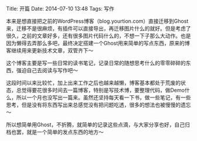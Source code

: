 Title: 开篇
Date: 2014-07-10 13:48
Tags: 写作

本来是想直接把之前的WordPress博客（blog.yourtion.com）直接迁移到Ghost来，迁移不是很麻烦，有插件可以直接导出，再迁移图片什么的就好。但是考虑了很久，之前的文章好多，还有很多图片代码什么的，不想一下子那么大动作。也是因为懒得去弄那么多吧，最终决定搭建一个Ghost用来简单的写点东西，原来的博客继续用来更新技术文章，双管齐下～

这个博客主要是写一些日常的读书笔记，记录日常的随想思考什么的零零碎碎的东西，强迫自己去阅读与写作吧～

这段时间以来比较忙，加上出来工作之后也越来越懒，博客基本都处于荒废的状态，总觉得要花很多时间去一篇博客，特别是写技术博，要整理代码，做Demo什么，所以一个月也没写出一篇来。虽然还坚持每天看一下书，做一些笔记，有一些思考，但是没有将东西写出来总感觉没有把问题吃透，很多的想法也被慢慢的遗忘～

所以想简单用Ghost，不折腾，就简单的记录这些点滴，与大家分享也好，自己归档也罢，就是一个简单的发点东西的地方～
